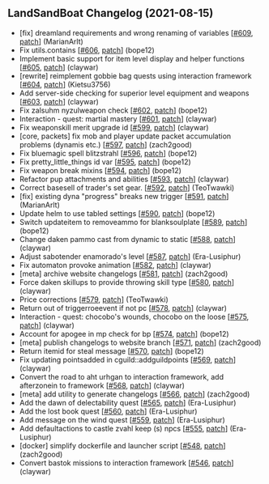 ## LandSandBoat Changelog (2021-08-15)
- [fix] dreamland requirements and wrong renaming of variables [[#609](https://github.com/LandSandBoat/server/pull/609), [patch](https://github.com/LandSandBoat/server/pull/609.patch)] (MarianArlt)
- Fix utils.contains [[#606](https://github.com/LandSandBoat/server/pull/606), [patch](https://github.com/LandSandBoat/server/pull/606.patch)] (bope12)
- Implement basic support for item level display and helper functions [[#605](https://github.com/LandSandBoat/server/pull/605), [patch](https://github.com/LandSandBoat/server/pull/605.patch)] (claywar)
- [rewrite] reimplement gobbie bag quests using interaction framework [[#604](https://github.com/LandSandBoat/server/pull/604), [patch](https://github.com/LandSandBoat/server/pull/604.patch)] (Kietsu3756)
- Add server-side checking for superior level equipment and weapons [[#603](https://github.com/LandSandBoat/server/pull/603), [patch](https://github.com/LandSandBoat/server/pull/603.patch)] (claywar)
- Fix zalsuhm nyzulweapon check [[#602](https://github.com/LandSandBoat/server/pull/602), [patch](https://github.com/LandSandBoat/server/pull/602.patch)] (bope12)
- Interaction - quest: martial mastery [[#601](https://github.com/LandSandBoat/server/pull/601), [patch](https://github.com/LandSandBoat/server/pull/601.patch)] (claywar)
- Fix weaponskill merit upgrade id [[#599](https://github.com/LandSandBoat/server/pull/599), [patch](https://github.com/LandSandBoat/server/pull/599.patch)] (claywar)
- [core, packets] fix mob and player update packet accumulation problems (dynamis etc.) [[#597](https://github.com/LandSandBoat/server/pull/597), [patch](https://github.com/LandSandBoat/server/pull/597.patch)] (zach2good)
- Fix bluemagic spell blitzstrahl [[#596](https://github.com/LandSandBoat/server/pull/596), [patch](https://github.com/LandSandBoat/server/pull/596.patch)] (bope12)
- Fix pretty_little_things id var [[#595](https://github.com/LandSandBoat/server/pull/595), [patch](https://github.com/LandSandBoat/server/pull/595.patch)] (bope12)
- Fix weapon break mixins [[#594](https://github.com/LandSandBoat/server/pull/594), [patch](https://github.com/LandSandBoat/server/pull/594.patch)] (bope12)
- Refactor pup attachments and abilities [[#593](https://github.com/LandSandBoat/server/pull/593), [patch](https://github.com/LandSandBoat/server/pull/593.patch)] (claywar)
- Correct basesell of trader's set gear. [[#592](https://github.com/LandSandBoat/server/pull/592), [patch](https://github.com/LandSandBoat/server/pull/592.patch)] (TeoTwawki)
- [fix] existing dyna "progress" breaks new trigger [[#591](https://github.com/LandSandBoat/server/pull/591), [patch](https://github.com/LandSandBoat/server/pull/591.patch)] (MarianArlt)
- Update helm to use tabled settings [[#590](https://github.com/LandSandBoat/server/pull/590), [patch](https://github.com/LandSandBoat/server/pull/590.patch)] (bope12)
- Switch updateitem to removeammo for blanksoulplate [[#589](https://github.com/LandSandBoat/server/pull/589), [patch](https://github.com/LandSandBoat/server/pull/589.patch)] (bope12)
- Change daken pammo cast from dynamic to static [[#588](https://github.com/LandSandBoat/server/pull/588), [patch](https://github.com/LandSandBoat/server/pull/588.patch)] (claywar)
- Adjust sabotender enamorado's level [[#587](https://github.com/LandSandBoat/server/pull/587), [patch](https://github.com/LandSandBoat/server/pull/587.patch)] (Era-Lusiphur)
- Fix automaton provoke animation [[#582](https://github.com/LandSandBoat/server/pull/582), [patch](https://github.com/LandSandBoat/server/pull/582.patch)] (claywar)
- [meta] archive website changelogs [[#581](https://github.com/LandSandBoat/server/pull/581), [patch](https://github.com/LandSandBoat/server/pull/581.patch)] (zach2good)
- Force daken skillups to provide throwing skill type [[#580](https://github.com/LandSandBoat/server/pull/580), [patch](https://github.com/LandSandBoat/server/pull/580.patch)] (claywar)
- Price corrections [[#579](https://github.com/LandSandBoat/server/pull/579), [patch](https://github.com/LandSandBoat/server/pull/579.patch)] (TeoTwawki)
- Return out of triggerroeevent if not pc [[#578](https://github.com/LandSandBoat/server/pull/578), [patch](https://github.com/LandSandBoat/server/pull/578.patch)] (claywar)
- Interaction - quest: chocobo's wounds, chocobo on the loose [[#575](https://github.com/LandSandBoat/server/pull/575), [patch](https://github.com/LandSandBoat/server/pull/575.patch)] (claywar)
- Account for apogee in mp check for bp [[#574](https://github.com/LandSandBoat/server/pull/574), [patch](https://github.com/LandSandBoat/server/pull/574.patch)] (bope12)
- [meta] publish changelogs to website branch [[#571](https://github.com/LandSandBoat/server/pull/571), [patch](https://github.com/LandSandBoat/server/pull/571.patch)] (zach2good)
- Return itemid for steal message [[#570](https://github.com/LandSandBoat/server/pull/570), [patch](https://github.com/LandSandBoat/server/pull/570.patch)] (bope12)
- Fix updating pointsadded in cguild::addguildpoints [[#569](https://github.com/LandSandBoat/server/pull/569), [patch](https://github.com/LandSandBoat/server/pull/569.patch)] (claywar)
- Convert the road to aht urhgan to interaction framework, add afterzonein to framework [[#568](https://github.com/LandSandBoat/server/pull/568), [patch](https://github.com/LandSandBoat/server/pull/568.patch)] (claywar)
- [meta] add utility to generate changelogs [[#566](https://github.com/LandSandBoat/server/pull/566), [patch](https://github.com/LandSandBoat/server/pull/566.patch)] (zach2good)
- Add the dawn of delectability quest [[#565](https://github.com/LandSandBoat/server/pull/565), [patch](https://github.com/LandSandBoat/server/pull/565.patch)] (Era-Lusiphur)
- Add the lost book quest [[#560](https://github.com/LandSandBoat/server/pull/560), [patch](https://github.com/LandSandBoat/server/pull/560.patch)] (Era-Lusiphur)
- Add message on the wind quest [[#559](https://github.com/LandSandBoat/server/pull/559), [patch](https://github.com/LandSandBoat/server/pull/559.patch)] (Era-Lusiphur)
- Add defaultactions to castle zvahl keep (s) npcs [[#555](https://github.com/LandSandBoat/server/pull/555), [patch](https://github.com/LandSandBoat/server/pull/555.patch)] (Era-Lusiphur)
- [docker] simplify dockerfile and launcher script [[#548](https://github.com/LandSandBoat/server/pull/548), [patch](https://github.com/LandSandBoat/server/pull/548.patch)] (zach2good)
- Convert bastok missions to interaction framework [[#546](https://github.com/LandSandBoat/server/pull/546), [patch](https://github.com/LandSandBoat/server/pull/546.patch)] (claywar)

